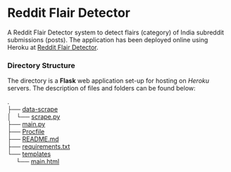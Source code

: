 # Reddit Flair Detector

A Reddit Flair Detector system to detect flairs (category) of India subreddit submissions (posts). The application has been deployed online using Heroku at [Reddit Flair Detector](https://reddit-flair-predictor.herokuapp.com).

### Directory Structure

The directory is a **Flask** web application set-up for hosting on *Heroku* servers. The description of files and folders can be found below:

.  
├── [data-scrape](https://github.com/raghav0307/reddit_flair_detector/tree/master/data-scrape)  
│   └── [scrape.py](https://github.com/raghav0307/reddit_flair_detector/blob/master/data-scrape/scrape.py)  
├── [main.py](https://github.com/raghav0307/reddit_flair_detector/tree/master/main.py)  
├── [Procfile](https://github.com/raghav0307/reddit_flair_detector/tree/master/Procfile)  
├── [README.md](https://github.com/raghav0307/reddit_flair_detector/tree/master/README.md)  
├── [requirements.txt](https://github.com/raghav0307/reddit_flair_detector/tree/master/requirements.txt)  
└── [templates](https://github.com/raghav0307/reddit_flair_detector/tree/master/templates)  
&nbsp; &nbsp; &nbsp;└── [main.html](https://github.com/raghav0307/reddit_flair_detector/blob/master/templates/main.html)  

